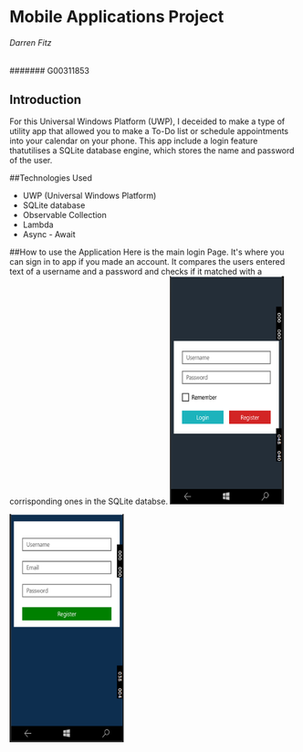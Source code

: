 # Mobile Applications Project
###### Darren Fitz
####### G00311853

## Introduction
For this Universal Windows Platform (UWP), I deceided to make a type of utility app that allowed you to make a To-Do list or schedule appointments into your calendar on your phone. This app include a login feature thatutilises a SQLite database engine, which stores the name and password of the user.

##Technologies Used
+ UWP (Universal Windows Platform)
+ SQLite database
+ Observable Collection
+ Lambda
+ Async - Await

##How to use the Application
Here is the main login Page. It's where you can sign in to app if you made an account. It compares the users entered text of a username and a password and checks if it matched with a corrisponding ones in the SQLite databse.
<img src="Screenshots/1.PNG" alt="home" width="200" height="400"/>


<img src="Screenshots/2.PNG" alt="home" width="200" height="400"/>

